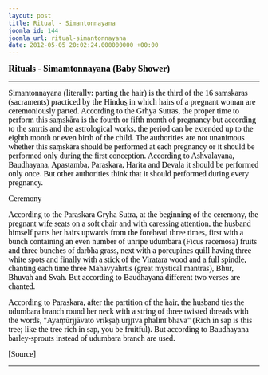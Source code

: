 ```yaml
---
layout: post
title: Ritual - Simantonnayana
joomla_id: 144
joomla_url: ritual-simantonnayana
date: 2012-05-05 20:02:24.000000000 +00:00
---
```

<p dir="ltr"><span style="font-size: 14pt;"><span style="font-family: trebuchet ms,geneva;"><b><span style="color: #000000; font-family: verdana,geneva;"><span id=":58" class="hP"><b><span style="font-size: 13.5pt; line-height: 115%;">Rituals - Simamtonnayana (Baby Shower)</span></b></span></span><br /></b></span></span></p>
<hr />
<p style="line-height: normal;"><span style="color: #808080;"><span style="font-size: 12pt; font-family: 'Trebuchet MS','sans-serif';"><span style="font-family: verdana,geneva; color: #000000;">Simantonnayana </span></span><span style="font-family: verdana,geneva; color: #000000;"><span style="font-size: 12pt;">(literally: parting the hair) is the third of the 16 samskaras<a href="http://en.wikipedia.org/wiki/Sa%E1%B9%83sk%C4%81ra" title="Saṃskāra"><span style="color: #000000;"><span style="color: windowtext;"></span><span style="color: windowtext;"></span><span style="color: windowtext;"></span></span></a> (sacraments) practiced by the Hindu<a href="http://en.wikipedia.org/wiki/Hindu" title="Hindu"><span style="color: #000000;">s</span></a> in which hairs of a pregnant woman are ceremoniously parted. According to the Grhya Sutras, the proper time to perform this sa</span><span style="font-size: 12pt;">ṃ</span><span style="font-size: 12pt;">skāra</span><span style="font-size: 12pt;"> is the fourth or fifth month of pregnancy but according to the smrtis and the astrological works, the period can be extended up to the eighth month or even birth of the child. The authorities are not unanimous whether this sa</span><span style="font-size: 12pt;">ṃ</span><span style="font-size: 12pt;">skāra should be performed at each pregnancy or it should be performed only during the first conception. According to Ashvalayana, Baudhayana, Apastamba, Paraskara, Harita and Devala it should be performed only once. But other authorities think that it should performed during every pregnancy. </span></span></span></p>
<p style="line-height: normal;"><span style="font-size: 12pt; font-family: verdana,geneva; color: #000000;">Ceremony</span></p>
<p style="line-height: normal;"><span style="font-size: 12pt; font-family: verdana,geneva; color: #000000;">According to the Paraskara Gryha Sutra, at the beginning of the ceremony, the pregnant wife seats on a soft chair and with caressing attention, the husband himself parts her hairs upwards from the forehead three times, first with a bunch containing an even number of unripe udumbara (Ficus racemosa) fruits and three bunches of darbha grass, next with a porcupines quill having three white spots and finally with a stick of the Viratara wood and a full spindle, chanting each time three Mahavyahrtis (great mystical mantras), Bhur, Bhuvah and Svah. But according to Baudhayana different two verses are chanted.</span></p>
<p style="line-height: normal;"><span style="font-family: verdana,geneva; color: #000000;"><span style="font-size: 12pt;">According to Paraskara, after the partition of the hair, the husband ties the udumbara branch round her neck with a string of three twisted threads with the words, "Aya</span><span style="font-size: 12pt;">ṃ</span><span style="font-size: 12pt;">ūrjjāvato vrik</span><span style="font-size: 12pt;">ṣ</span><span style="font-size: 12pt;">a</span><span style="font-size: 12pt;">ḥ</span><span style="font-size: 12pt;"> urjjīva phalinī bhava"</span><span style="font-size: 12pt;"> (Rich in sap is this tree; like the tree rich in sap, you be fruitful). But according to Baudhayana barley-sprouts instead of udumbara branch are used. </span></span></p>
<p style="text-align: justify; line-height: normal;"><span style="font-size: 12pt; font-family: verdana,geneva; color: #000000;">[Source]</span></p>
<hr />
<p>&nbsp;</p>
<p>&nbsp;</p>
<p>&nbsp;</p>
